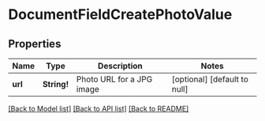 # DocumentFieldCreatePhotoValue

## Properties
Name | Type | Description | Notes
------------ | ------------- | ------------- | -------------
**url** | **String!** | Photo URL for a JPG image | [optional] [default to null]

[[Back to Model list]](../README.md#documentation-for-models) [[Back to API list]](../README.md#documentation-for-api-endpoints) [[Back to README]](../README.md)


